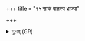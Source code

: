+++
title = "१५ साकं वातस्य ध्राज्या"

+++
<details><summary>मूलम् (GR)</summary>

साकं वातस्य ध्राज्या  
साकं सूर्यस्य रश्मिभिः ।  
साकं सूर्येणोद्यता  
सपत्नीं नाशयामसि ॥
</details>
